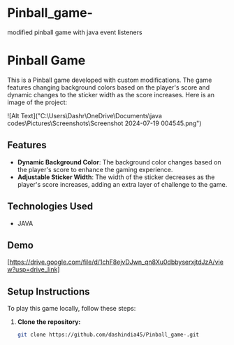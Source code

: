 # Pinball_game-
modified pinball game with java event listeners
# Pinball Game

This is a Pinball game developed with custom modifications. The game features changing background colors based on the player's score and dynamic changes to the sticker width as the score increases.
Here is an image of the project:

![Alt Text]("C:\Users\Dashr\OneDrive\Documents\java codes\Pictures\Screenshots\Screenshot 2024-07-19 004545.png")
## Features

- **Dynamic Background Color**: The background color changes based on the player's score to enhance the gaming experience.
- **Adjustable Sticker Width**: The width of the sticker decreases as the player's score increases, adding an extra layer of challenge to the game.

## Technologies Used

- JAVA

## Demo

[https://drive.google.com/file/d/1chF8ejvDJwn_qn8Xu0dbbyserxjtdJzA/view?usp=drive_link]

## Setup Instructions

To play this game locally, follow these steps:

1. **Clone the repository:**

   ```bash
   git clone https://github.com/dashindia45/Pinball_game-.git
